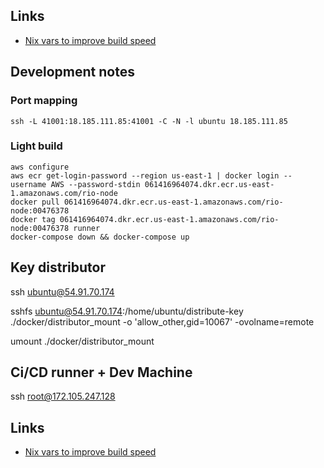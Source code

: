 ## Links
 - [Nix vars to improve build speed](https://nixos.org/manual/nix/stable/command-ref/env-common.html)

## Development notes
### Port mapping
```shell
ssh -L 41001:18.185.111.85:41001 -C -N -l ubuntu 18.185.111.85
```
### Light build
```shell
aws configure
aws ecr get-login-password --region us-east-1 | docker login --username AWS --password-stdin 061416964074.dkr.ecr.us-east-1.amazonaws.com/rio-node
docker pull 061416964074.dkr.ecr.us-east-1.amazonaws.com/rio-node:00476378
docker tag 061416964074.dkr.ecr.us-east-1.amazonaws.com/rio-node:00476378 runner
docker-compose down && docker-compose up
```

## Key distributor

ssh ubuntu@54.91.70.174

sshfs ubuntu@54.91.70.174:/home/ubuntu/distribute-key ./docker/distributor_mount -o 'allow_other,gid=10067' -ovolname=remote

umount ./docker/distributor_mount


## Ci/CD runner + Dev Machine

ssh root@172.105.247.128

## Links
- [Nix vars to improve build speed](https://nixos.org/manual/nix/stable/command-ref/env-common.html)

